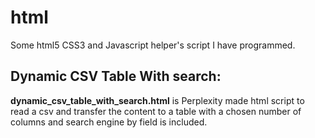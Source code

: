 # html

Some html5 CSS3 and Javascript helper's script I have programmed.


## Dynamic CSV Table With search:
**dynamic_csv_table_with_search.html**  is Perplexity made html script to read a csv and transfer the content to a table with a chosen number of columns and search engine by field is included. 
